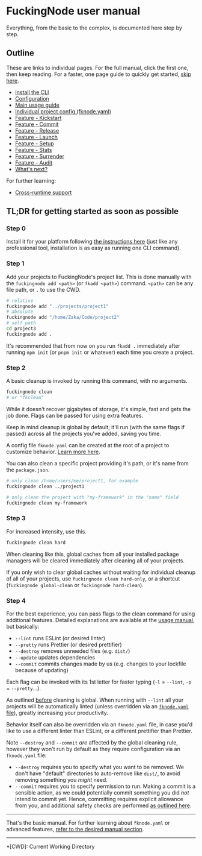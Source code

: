 # FuckingNode user manual

Everything, from the basic to the complex, is documented here step by step.

## Outline

These are links to individual pages. For the full manual, click the first one, then keep reading. For a faster, one page guide to quickly get started, [skip here](#tldr-for-getting-started-as-soon-as-possible).

- [Install the CLI](install.md)
- [Configuration](configuration.md)
- [Main usage guide](usage.md)
- [Individual project config (fknode.yaml)](fknode-yaml.md)
- [Feature - Kickstart](kickstart.md)
- [Feature - Commit](commit.md)
- [Feature - Release](release.md)
- [Feature - Launch](launch.md)
- [Feature - Setup](setup.md)
- [Feature - Stats](stats.md)
- [Feature - Surrender](surrender.md)
- [Feature - Audit](audit.md)
- [What's next?](whats-next.md)

For further learning:

- [Cross-runtime support](../learn/cross-runtime-support.md)

## TL;DR for getting started as soon as possible

### Step 0

Install it for your platform following [the instructions here](./install.md) (just like any professional tool, installation is as easy as running one CLI command).

### Step 1

Add your projects to FuckingNode's project list. This is done manually with the `fuckingnode add <path>` (or `fkadd <path>`) command. `<path>` can be any file path, or `.` to use the CWD.

```bash
# relative
fuckingnode add "../projects/project1"
# absolute
fuckingnode add "/home/Zaka/Code/project2"
# self path
cd project3
fuckingnode add .
```

It's recommended that from now on you run `fkadd .` immediately after running `npm init` (or `pnpm init` or whatever) each time you create a project.

### Step 2

A basic cleanup is invoked by running this command, with no arguments.

```bash
fuckingnode clean
# or "fkclean"
```

While it doesn't recover gigabytes of storage, it's simple, fast and gets the job done. Flags can be passed for using extra features.

Keep in mind cleanup is global by default; it'll run (with the same flags if passed) across all the projects you've added, saving you time.

A config file `fknode.yaml` can be created at the root of a project to customize behavior. [Learn more here](fknode-yaml.md).

You can also clean a specific project providing it's path, or it's name from the `package.json`.

```bash
# only clean /home/users/me/project1, for example
fuckingnode clean ../project1

# only clean the project with "my-framework" in the "name" field
fuckingnode clean my-framework
```

### Step 3

For increased intensity, use this.

```bash
fuckingnode clean hard
```

When cleaning like this, global caches from all your installed package managers will be cleared immediately after cleaning all of your projects.

If you only wish to clear global caches without waiting for individual cleanup of all of your projects, use `fuckingnode clean hard-only`, or a shortcut (`fuckingnode global-clean` or `fuckingnode hard-clean`).

### Step 4

For the best experience, you can pass flags to the clean command for using additional features. Detailed explanations are available at the [usage manual](../manual/usage.md), but basically:

- `--lint` runs ESLint (or desired linter)
- `--pretty` runs Prettier (or desired prettifier)
- `--destroy` removes unneeded files (e.g. `dist/`)
- `--update` updates dependencies
- `--commit` commits changes made by us (e.g. changes to your lockfile because of updating)

Each flag can be invoked with its 1st letter for faster typing (`-l` = `--lint`, `-p` = `--pretty`...).

As outlined [before](#step-2) cleaning is global. When running with `--lint` all your projects will be automatically linted (unless overridden via an [`fknode.yaml` file](fknode-yaml.md)), greatly increasing your productivity.

Behavior itself can also be overridden via an `fknode.yaml` file, in case you'd like to use a different linter than ESLint, or a different prettifier than Prettier.

Note `--destroy` and `--commit` _are_ affected by the global cleaning rule, however they won't run by default as they require configuration via an `fknode.yaml` file:

- `--destroy` requires you to specify what you want to be removed. We don't have "default" directories to auto-remove like `dist/`, to avoid removing something you _might_ need.
- `--commit` requires you to specify permission to run. Making a commit is a sensible action, as we could potentially commit something you did _not_ intend to commit yet. Hence, committing requires explicit allowance from you, and additional safety checks are performed [as outlined here](../manual/usage.md#committing-your-code-commit).

---

That's the basic manual. For further learning about `fknode.yaml` or advanced features, [refer to the desired manual section](#outline).

---

*[CWD]: Current Working Directory
